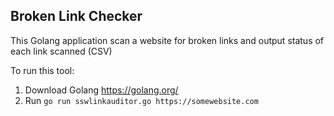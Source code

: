 ## Broken Link Checker

This Golang application scan a website for broken links and output status of each link scanned (CSV)

To run this tool:
1. Download Golang https://golang.org/ 
2. Run `go run sswlinkauditor.go https://somewebsite.com`